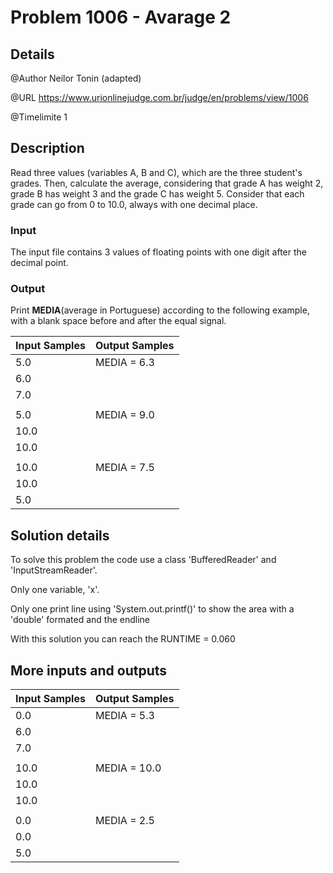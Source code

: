# Problem 1006 - Avarage 2

## Details

@Author Neilor Tonin (adapted)

@URL https://www.urionlinejudge.com.br/judge/en/problems/view/1006

@Timelimite 1

## Description

 Read three values (variables A, B and C), which are the three student's grades. Then, calculate the average, considering that grade A has weight 2, grade B has weight 3 and the grade C has weight 5. Consider that each grade can go from 0 to 10.0, always with one decimal place.

### Input

The input file contains 3 values of floating points with one digit after the decimal point.

### Output

Print **MEDIA**(average in Portuguese) according to the following example, with a blank space before and after the equal signal.

| Input Samples | Output Samples |
|---------------|---------------|
| 5.0 | MEDIA = 6.3 |
| 6.0 | |
| 7.0 | |
| | |
| 5.0 | MEDIA = 9.0 |
| 10.0 | |
| 10.0 | |
| | |
| 10.0 | MEDIA = 7.5 |
| 10.0 | |
| 5.0 | |

## Solution details

To solve this problem the code use a class 'BufferedReader' and 'InputStreamReader'.

Only one variable, 'x'.

Only one print line using 'System.out.printf()' to show the area with a 'double' formated and the endline

With this solution you can reach the RUNTIME = 0.060

## More inputs and outputs

| Input Samples | Output Samples |
|---------------|---------------|
| 0.0 | MEDIA = 5.3 |
| 6.0 | |
| 7.0 | |
| | |
| 10.0 | MEDIA = 10.0 |
| 10.0 | |
| 10.0 | |
| | |
| 0.0 | MEDIA = 2.5 |
| 0.0 | |
| 5.0 | |

